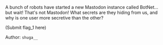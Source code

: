 A bunch of robots have started a new Mastodon instance called BotNet... but wait! That's not Mastodon! What secrets are they hiding from us, and why is one user more secretive than the other?

(Submit flag_1 here)

Author: `shuga__`
